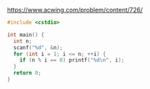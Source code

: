 https://www.acwing.com/problem/content/726/

```c++
#include <cstdio>

int main() {
  int n;
  scanf("%d", &n);
  for (int i = 1; i <= n; ++i) {
    if (n % i == 0) printf("%d\n", i);
  }
  return 0;
}
```
